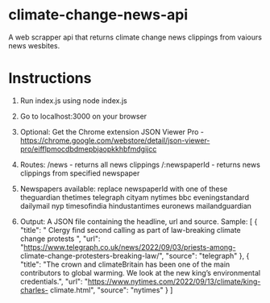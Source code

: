 # climate-change-news-api
A web scrapper api that returns climate change news clippings from vaiours news wesbites.

# Instructions
1. Run index.js using node index.js

2. Go to localhost:3000 on your browser

3. Optional: Get the Chrome extension JSON Viewer Pro - https://chrome.google.com/webstore/detail/json-viewer-pro/eifflpmocdbdmepbjaopkkhbfmdgijcc

4. Routes:
    /news - returns all news clippings 
    /:newspaperId - returns news clippings from specified newspaper
    
5. Newspapers available: replace newspaperId with one of these
    theguardian
    thetimes
    telegraph
    cityam
    nytimes
    bbc
    eveningstandard
    dailymail
    nyp
    timesofindia
    hindustantimes
    euronews
    mailandguardian
    
6. Output: A JSON file containing the headline, url and source.
    Sample:
       [ 
        {
            "title": " Clergy find second calling as part of law-breaking climate                            change protests ",
            "url": "https://www.telegraph.co.uk/news/2022/09/03/priests-among-                           climate-change-protesters-breaking-law/",
            "source": "telegraph"
        },
        {
            "title": "The crown and climateBritain has been one of the main                                contributors to global warming. We look at the new king’s                            environmental credentials.",
            "url": "https://www.nytimes.com/2022/09/13/climate/king-charles-                             climate.html",
            "source": "nytimes"
       }
      ]
